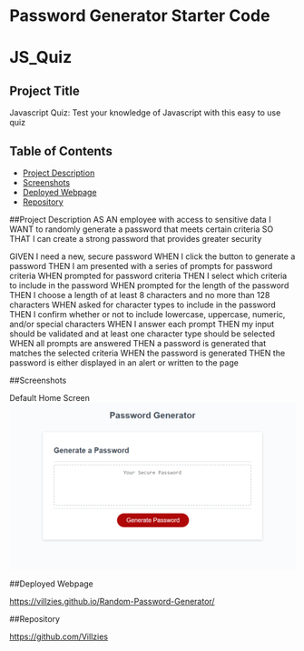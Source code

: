 # Password Generator Starter Code
# JS_Quiz

## Project Title
Javascript Quiz: Test your knowledge of Javascript with this easy to use quiz

## Table of Contents

- [Project Description](#project-description)
- [Screenshots](#screenshots)
- [Deployed Webpage](#deployed-webpage)
- [Repository](#repository)

##Project Description
AS AN employee with access to sensitive data
I WANT to randomly generate a password that meets certain criteria
SO THAT I can create a strong password that provides greater security

GIVEN I need a new, secure password
WHEN I click the button to generate a password
THEN I am presented with a series of prompts for password criteria
WHEN prompted for password criteria
THEN I select which criteria to include in the password
WHEN prompted for the length of the password
THEN I choose a length of at least 8 characters and no more than 128 characters
WHEN asked for character types to include in the password
THEN I confirm whether or not to include lowercase, uppercase, numeric, and/or special characters
WHEN I answer each prompt
THEN my input should be validated and at least one character type should be selected
WHEN all prompts are answered
THEN a password is generated that matches the selected criteria
WHEN the password is generated
THEN the password is either displayed in an alert or written to the page

##Screenshots

Default Home Screen ![image](/assets/default-page.png)

##Deployed Webpage

https://villzies.github.io/Random-Password-Generator/

##Repository

https://github.com/Villzies
